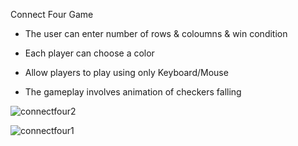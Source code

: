 Connect Four Game
- The user can enter number of rows & coloumns & win condition

- Each player can choose a color

- Allow players to play using only Keyboard/Mouse

- The gameplay involves animation of checkers falling

![connectfour2](https://github.com/osamasenam/connect4/assets/71031601/46cb2460-17d0-4310-83d8-5f2362f8e68a)

![connectfour1](https://github.com/osamasenam/connect4/assets/71031601/623e56b4-5430-4a43-8f48-b8e271ecfb18)
